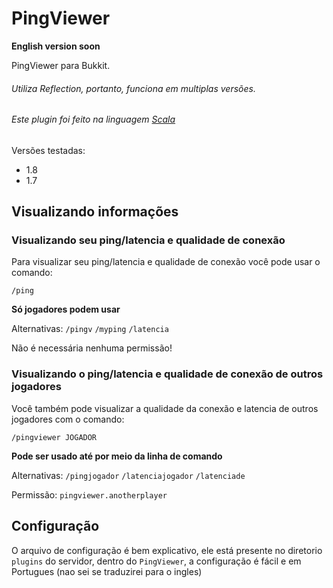 # PingViewer

**English version soon**

PingViewer para Bukkit.
###### Utiliza Reflection, portanto, funciona em multiplas versões.
###### Este plugin foi feito na linguagem [Scala](http://scala-lang.org/)

Versões testadas:
* 1.8
* 1.7

## Visualizando informações

### Visualizando seu ping/latencia e qualidade de conexão

Para visualizar seu ping/latencia e qualidade de conexão você pode usar o comando:
```
/ping
```
**Só jogadores podem usar**

Alternativas: `/pingv` `/myping` `/latencia`

Não é necessária nenhuma permissão!

### Visualizando o ping/latencia e qualidade de conexão de outros jogadores

Você também pode visualizar a qualidade da conexão e latencia de outros jogadores com o comando:
```
/pingviewer JOGADOR
```
**Pode ser usado até por meio da linha de comando**

Alternativas: `/pingjogador` `/latenciajogador` `/latenciade`

Permissão: `pingviewer.anotherplayer`

## Configuração

O arquivo de configuração é bem explicativo, ele está presente no diretorio `plugins` do servidor, dentro do `PingViewer`, a configuração é fácil e em Portugues (nao sei se traduzirei para o ingles)
